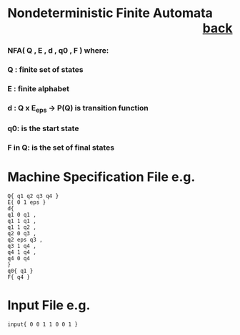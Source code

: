 # Nondeterministic Finite Automata           <div style="text-align: right">[back](https://github.com/andrewkuhl/Automata)</div>

### NFA( Q , E , d , q0 , F ) where:
### Q : finite set of states
### E : finite alphabet
### d : Q x E<sub>eps</sub> &rarr; P(Q) is transition function
### q0: is the start state
### F in Q: is the set of final states

# Machine Specification File e.g.
```
Q{ q1 q2 q3 q4 }
E{ 0 1 eps }
d{
q1 0 q1 ,
q1 1 q1 ,
q1 1 q2 ,
q2 0 q3 ,
q2 eps q3 ,
q3 1 q4 ,
q4 1 q4 ,
q4 0 q4 
}
q0{ q1 }
F{ q4 }
```

# Input File e.g.
```
input{ 0 0 1 1 0 0 1 }
```
